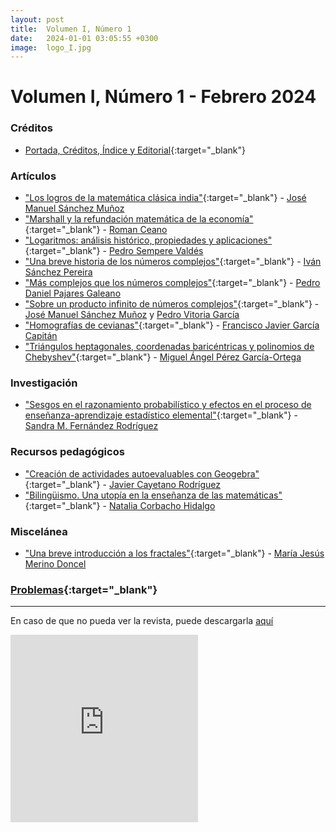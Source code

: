 ```yaml
---
layout: post
title:  Volumen I, Número 1
date:   2024-01-01 03:05:55 +0300
image:  logo_I.jpg
---
```


# Volumen I, Número 1 - Febrero 2024
<!---
Primer número de la revista Lva<sup>2</sup> donde abordamos temas tan interesantes como la matemática clásica india o los polimonios de Chebyshev. En esta edición profundizaremos sobre los números complejos desde su historia hasta el producto infinito de números complejos. Traemos de la mano de Sandra M. Fernández un interesante artículo de investigación. Finalizaremos con una breve introducción a los fractales y, por supuesto, incluimos unos retos matemáticos que esperamos sean de su agrado.
-->
### Créditos

* [Portada, Créditos, Índice y Editorial](https://drive.google.com/file/d/1O1QJqTWaAIf4SvPEjgRkIFR3GaeOgT_Y){:target="_blank"}

### Artículos

* ["Los logros de la matemática clásica india"](https://drive.google.com/file/d/14Og4sQWaA2kIHVQoVv3ghh2ND62BBArP){:target="_blank"} - [José Manuel Sánchez Muñoz](mailto:jose.sm@educa.madrid.org)
* ["Marshall y la refundación matemática de la economía"](https://drive.google.com/file/d/1_BEZ7HAJ8Gf-OAjh8HlQlEwvpyItpsDK){:target="_blank"} - [Roman Ceano](mailto:romanceanovivas@gmail.com)
* ["Logaritmos: análisis histórico, propiedades y aplicaciones"](https://drive.google.com/file/d/1-J-8jigu0s9hoRJPkXToxNOlUNlS9zFO){:target="_blank"} - [Pedro Sempere Valdés](mailto:p.semperevaldes@edu.gva.es)
* ["Una breve historia de los números complejos"](https://drive.google.com/file/d/1z0980M3-fqc1dTDIIAcRkdXP4tCgGkGw){:target="_blank"} - [Iván Sánchez Pereira](mailto:mailto:ivan.sanchez.pereira@edu.xunta.gal)
* ["Más complejos que los números complejos"](https://drive.google.com/file/d/1moUsEI2Tms7RIlHW-NbtXXtFtsC5GWLH){:target="_blank"} - [Pedro Daniel Pajares Galeano](mailto:pdpajaresg01@educarex.es)
* ["Sobre un producto infinito de números complejos"](https://drive.google.com/file/d/1FhRaivA2vS8EZnogo9kZrBP6CNCsJ1RK){:target="_blank"} - [José Manuel Sánchez Muñoz](mailto:jose.sm@educa.madrid.org) y [Pedro Vitoria García](mailto:pvitoria@gmail.com)
* ["Homografías de cevianas"](https://drive.google.com/file/d/1Hh5dZ9iyT8fdXzl4b9IBgKNEZ_VxPx3C){:target="_blank"} - [Francisco Javier García Capitán](mailto:garciacapitan@gmail.com)
* ["Triángulos heptagonales, coordenadas baricéntricas y polinomios de Chebyshev"](https://drive.google.com/file/d/183Cd8KARrzkcFY_qOhyeShaXmOhnlRus){:target="_blank"} - [Miguel Ángel Pérez García-Ortega](mailto:miangpgo@gmail.com)

### Investigación

* ["Sesgos en el razonamiento probabilístico y efectos en el proceso de enseñanza-aprendizaje estadístico elemental"](https://drive.google.com/file/d/15DdMdgBgxXXSpeE5qHzqpexNLxSEGXP_){:target="_blank"} - [Sandra M. Fernández Rodríguez](mailto:sdrafez@gmail.com)

### Recursos pedagógicos

* ["Creación de actividades autoevaluables con Geogebra"](https://drive.google.com/file/d/1ZPuA75hvw4AJpRdg6Mpa-3Z4FEUk9EMc){:target="_blank"} - [Javier Cayetano Rodríguez](mailto:javiercayetano@educarex.es) 
* ["Bilingüismo. Una utopía en la enseñanza de las matemáticas"](https://drive.google.com/file/d/12ZWqlUHcPo_kFRBfWshLNkHzHw8ImYxy){:target="_blank"} - [Natalia Corbacho Hidalgo](mailto:nataliachmatematicas@gmail.com)

### Miscelánea

* ["Una breve introducción a los fractales"](https://drive.google.com/file/d/13qZt0BjS7EqJCURuHRXAe8dKCj79Kh1B){:target="_blank"} - [María Jesús Merino Doncel](mailto:mjmerinod@educa.jcyl.es)

### [Problemas](https://drive.google.com/file/d/1wM82AqfNxjRfd_8meLacAt7tWs5L59hT){:target="_blank"}

***

En caso de que no pueda ver la revista, puede descargarla [aquí](https://drive.google.com/uc?export=download&id=1WcXWejqKUX5g2-oeSPy6zCbrYVEUVAoz)

<!--<embed src="{{ site.baseurl }}/assets/rev_lva2_borrador.pdf" height="300" 
 type="application/pdf">-->

<embed src="https://drive.google.com/file/d/1WcXWejqKUX5g2-oeSPy6zCbrYVEUVAoz/preview" height="300" 
 type="application/pdf">
